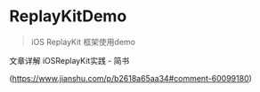 # ReplayKitDemo

> iOS ReplayKit 框架使用demo



文章详解 iOSReplayKit实践 - 简书

(https://www.jianshu.com/p/b2618a65aa34#comment-60099180)
